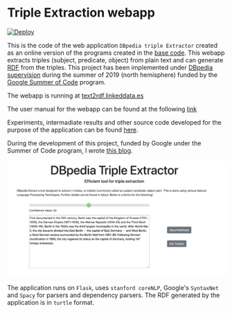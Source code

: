 # Triple Extraction webapp 
[![Deploy](https://www.herokucdn.com/deploy/button.svg)](https://heroku.com/deploy)

This is the code of the web application `DBpedia triple Extractor` created as an online version of the programs created in the [base code](https://github.com/sahitpj/GSoC-codebase). This webapp extracts triples (subject, predicate, object) from plain text and can generate [RDF](https://www.w3.org/RDF/) from the triples. This project has been implemented under [DBpedia supervision](https://wiki.dbpedia.org/gsoc-2019) during the summer of 2019 (north hemisphere) funded by the [Google Summer of Code](https://summerofcode.withgoogle.com/dashboard/project/5162860156551168/overview/) program.

The webapp is running at [text2rdf.linkeddata.es](http://text2rdf.linkeddata.es)

The user manual for the webapp can be found at the following [link](https://docs.google.com/document/d/1wjDltKVBqwjA3020mLj9TlBXviKq_f_n_Ga82tJJN6g/edit?usp=sharing)

Experiments, intermadiate results and other source code developed for the purpose of the application can be found [here](https://github.com/sahitpj/GSoC-codebase).

During the development of this project, funded by Google under the Summer of Code program, I wrote [this blog](https://sahitpj.github.io/gs).

![image](main.png)

The application runs on `Flask`, uses `stanford coreNLP`, Google's `SyntaxNet` and `Spacy` for parsers and dependency parsers. The RDF generated by the application is in `turtle` format.
